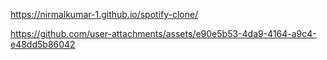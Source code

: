  https://nirmalkumar-1.github.io/spotify-clone/

https://github.com/user-attachments/assets/e90e5b53-4da9-4164-a9c4-e48dd5b86042

